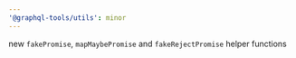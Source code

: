 ```yaml
---
'@graphql-tools/utils': minor
---
```


new `fakePromise`, `mapMaybePromise` and `fakeRejectPromise` helper functions
